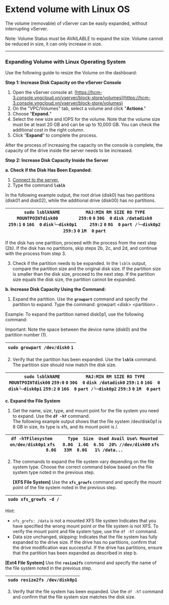 # Extend volume with Linux OS

The volume (removable) of vServer can be easily expanded, without interrupting vServer.

Note: Volume Status must be AVAILABLE to expand the size. Volume cannot be reduced in size, it can only increase in size.

***

### Expanding Volume with Linux Operating System <a href="#morongvolumevoihedieuhanhlinux-morongvolumevoihedieuhanhlinux" id="morongvolumevoihedieuhanhlinux-morongvolumevoihedieuhanhlinux"></a>

Use the following guide to resize the Volume on the dashboard:

**Step 1: Increase Disk Capacity on the vServer Console**

1. Open the vServer console at: [https://hcm-3.console.vngcloud.vn/vserver/block-store/volumes](https://hcm-3.console.vngcloud.vn/vserver/block-store/volumes)
2. On the "VPC/Volumes" tab, select a volume and click "**Actions**."
3. Choose "**Expand.**"
4. Select the new size and IOPS for the volume. Note that the volume size must be at least 20 GB and can be up to 10,000 GB. You can check the additional cost in the right column.
5. Click "**Expand**" to complete the process.

After the process of increasing the capacity on the console is complete, the capacity of the drive inside the server needs to be increased.

**Step 2: Increase Disk Capacity Inside the Server**

**a. Check if the Disk Has Been Expanded:**

1. [Connect to the server.](../instance/connect-to-virtual-server/)
2. Type the command **`lsblk`**

In the following example output, the root drive (disk0) has two partitions (disk01 and disk02), while the additional drive (disk00) has no partitions.

| `sudo lsblkNAME          MAJ:MIN RM SIZE RO TYPE MOUNTPOINTdisk00        259:0`    `0`  `30G  0` `disk /datadisk0         259:1`    `0`  `16G  0` `disk└─disk0p1     259:2`    `0`   `8G  0` `part /└─disk0p2     259:3`    `0`   `1M  0` `part` |
| ------------------------------------------------------------------------------------------------------------------------------------------------------------------------------------------------------------------------------------------------ |

If the disk has one partition, proceed with the process from the next step (2b). If the disk has no partitions, skip steps 2b, 2c, and 2d, and continue with the process from step 3.

3. Check if the partition needs to be expanded. In the `lsblk` output, compare the partition size and the original disk size. If the partition size is smaller than the disk size, proceed to the next step. If the partition size equals the disk size, the partition cannot be expanded.

**b. Increase Disk Capacity Using the Command:**

1. Expand the partition. Use the **`growpart`** command and specify the partition to expand. Type the command: growpart \<disk> \<partition> .

Example: To expand the partition named disk0p1, use the following command:

Important: Note the space between the device name (disk0) and the partition number (1).

| `sudo growpart /dev/disk0` `1` |
| ------------------------------ |

2. Verify that the partition has been expanded. Use the **`lsblk`** command. The partition size should now match the disk size.

| `sudo lsblkNAME          MAJ:MIN RM SIZE RO TYPE MOUNTPOINTdisk00`        `259:0`    `0`  `30G  0` `disk /datadisk0`         `259:1`    `0`  `16G  0` `disk└─disk0p1`     `259:2`    `0`  `16G  0` `part /└─disk0p2`     `259:3`    `0`   `1M  0` `part` |
| -------------------------------------------------------------------------------------------------------------------------------------------------------------------------------------------------------------------------------------------------------- |

**c. Expand the File System**

1. Get the name, size, type, and mount point for the file system you need to expand. Use the **`df -hT`** command.\
   The following example output shows that the file system /dev/disk0p1 is 8 GB in size, its type is xfs, and its mount point is /.

| `df -hTFilesystem      Type  Size  Used Avail Use% Mounted on/dev/disk0p1`    `xfs   8.0G  1.6G  6.5G  20% //dev/disk00`     `xfs   8.0G   33M  8.0G   1% /data...` |
| ------------------------------------------------------------------------------------------------------------------------------------------------------------------- |

2.  The commands to expand the file system vary depending on the file system type. Choose the correct command below based on the file system type noted in the previous step.

    **\[XFS File System]** Use the **`xfs_growfs`** command and specify the mount point of the file system noted in the previous step.

| `sudo xfs_growfs -d /` |
| ---------------------- |

Hint:

* `xfs_grofs: /data` is not a mounted XFS file system Indicates that you have specified the wrong mount point or the file system is not XFS. To verify the mount point and file system type, use the `df -hT` command.
* Data size unchanged, skipping: Indicates that the file system has fully expanded to the drive size. If the drive has no partitions, confirm that the drive modification was successful. If the drive has partitions, ensure that the partition has been expanded as described in step b.

**\[Ext4 File System]** Use the **`resize2fs`** command and specify the name of the file system noted in the previous step.

| `sudo resize2fs /dev/disk0p1` |
| ----------------------------- |

3. Verify that the file system has been expanded. Use the `df -hT` command and confirm that the file system size matches the disk size.
